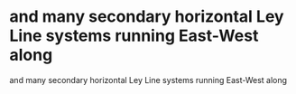 # and many secondary horizontal Ley Line systems running East-West along

and many secondary horizontal Ley Line systems running East-West along